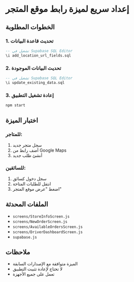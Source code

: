 # إعداد سريع لميزة رابط موقع المتجر

## الخطوات المطلوبة

### 1. تحديث قاعدة البيانات
```sql
-- تشغيل في Supabase SQL Editor
\i add_location_url_fields.sql
```

### 2. تحديث البيانات الموجودة
```sql
-- تشغيل في Supabase SQL Editor
\i update_existing_data.sql
```

### 3. إعادة تشغيل التطبيق
```bash
npm start
```

## اختبار الميزة

### للمتاجر:
1. سجل متجر جديد
2. أضف رابط من Google Maps
3. أنشئ طلب جديد

### للسائقين:
1. سجل دخول كسائق
2. انتقل للطلبات المتاحة
3. اضغط "عرض موقع المتجر"

## الملفات المحدثة
- `screens/StoreInfoScreen.js`
- `screens/NewOrderScreen.js`
- `screens/AvailableOrdersScreen.js`
- `screens/DriverDashboardScreen.js`
- `supabase.js`

## ملاحظات
- الميزة متوافقة مع الإصدارات السابقة
- لا تحتاج لإعادة تثبيت التطبيق
- تعمل على جميع الأجهزة 